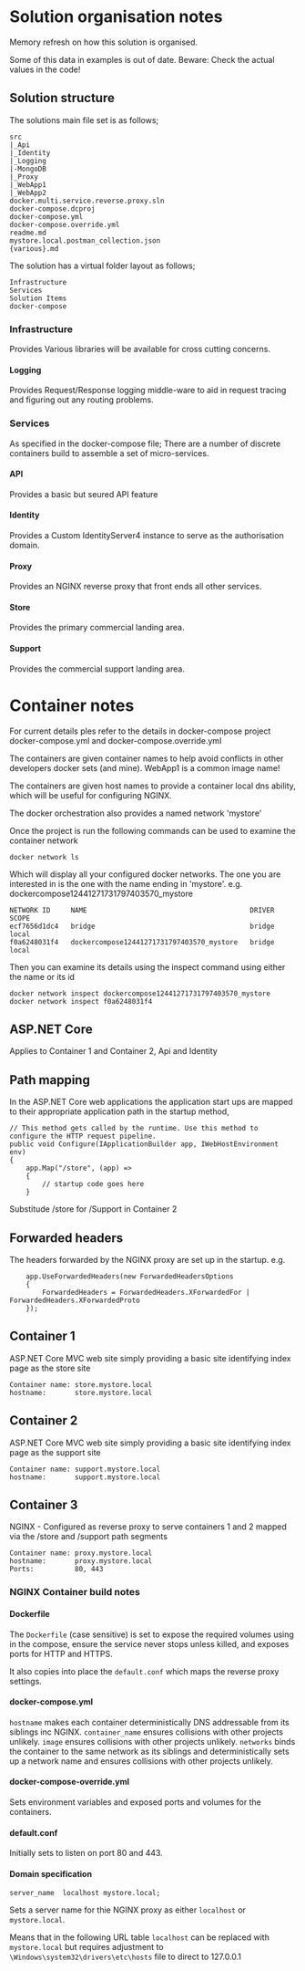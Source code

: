 # Solution organisation notes

Memory refresh on how this solution is organised.

Some of this data in examples is out of date. Beware: Check the actual values in the code!

## Solution structure
The solutions main file set is as follows;
```
src
|_Api
|_Identity
|_Logging
|-MongoDB
|_Proxy
|_WebApp1
|_WebApp2
docker.multi.service.reverse.proxy.sln
docker-compose.dcproj
docker-compose.yml
docker-compose.override.yml
readme.md
mystore.local.postman_collection.json
{various}.md
```

The solution has a virtual folder layout as follows;

```
Infrastructure
Services
Solution Items
docker-compose
```

### Infrastructure
Provides Various libraries will be available for cross cutting concerns.
#### Logging
Provides Request/Response logging middle-ware to aid in request tracing and figuring out any routing problems.
### Services
As specified in the docker-compose file; There are a number of discrete containers build to assemble a set of micro-services.
#### API
Provides a basic but seured API feature
#### Identity
Provides a Custom IdentityServer4 instance to serve as the authorisation domain.
#### Proxy
Provides an NGINX reverse proxy that front ends all other services.
#### Store
Provides the primary commercial landing area.
#### Support
Provides the commercial support landing area.


# Container notes

For current details ples refer to the details in docker-compose project docker-compose.yml and docker-compose.override.yml

The containers are given container names to help avoid conflicts in other developers docker sets (and mine).  WebApp1 is a common image name!

The containers are given host names to provide a container local dns ability, which will be useful for configuring NGINX.

The docker orchestration also provides a named network 'mystore'

Once the project is run the following commands can be used to examine the container network

```
docker network ls
```

Which will display all your configured docker networks. The one you are interested in is the one with the name ending in 'mystore'. e.g. dockercompose12441271731797403570_mystore

```
NETWORK ID     NAME                                        DRIVER    SCOPE
ecf7656d1dc4   bridge                                      bridge    local
f0a6248031f4   dockercompose12441271731797403570_mystore   bridge    local
```

Then you can examine its details using the inspect command using either the name or its id

```
docker network inspect dockercompose12441271731797403570_mystore
docker network inspect f0a6248031f4
```


## ASP.NET Core

Applies to Container 1 and Container 2, Api and Identity

## Path mapping

In the ASP.NET Core web applications the application start ups are mapped to their appropriate application path in the startup method,


```
// This method gets called by the runtime. Use this method to configure the HTTP request pipeline.
public void Configure(IApplicationBuilder app, IWebHostEnvironment env)
{
	app.Map("/store", (app) =>
	{ 
		// startup code goes here
	}
```
Substitude /store for /Support in Container 2

## Forwarded headers

The headers forwarded by the NGINX proxy are set up in the startup. e.g.

```
	app.UseForwardedHeaders(new ForwardedHeadersOptions
	{
		ForwardedHeaders = ForwardedHeaders.XForwardedFor | ForwardedHeaders.XForwardedProto
	});
```

## Container 1

ASP.NET Core MVC web site simply providing a basic site identifying index page as the store site

```
Container name: store.mystore.local
hostname:		store.mystore.local
```
## Container 2

ASP.NET Core MVC web site simply providing a basic site identifying index page as the support site
```
Container name: support.mystore.local
hostname:		support.mystore.local
```

## Container 3
NGINX - Configured as reverse proxy to serve containers 1 and 2 mapped via the /store and /support path segments
```
Container name: proxy.mystore.local
hostname:		proxy.mystore.local
Ports:			80, 443
```
### NGINX Container build notes

#### Dockerfile

The ```Dockerfile``` (case sensitive) is set to expose the required volumes using in the compose, ensure the service never stops unless killed,  and exposes ports for HTTP and HTTPS.

It also copies into place the ```default.conf``` which maps the reverse proxy settings.

#### docker-compose.yml

```hostname``` makes each container deterministically DNS addressable from its siblings inc NGINX.
```container_name``` ensures collisions with other projects unlikely.
```image``` ensures collisions with other projects unlikely.
```networks``` binds the container to the same network as its siblings and deterministically sets up a network name and  ensures collisions with other projects unlikely.

#### docker-compose-override.yml

Sets environment variables and exposed ports and volumes for the containers.

#### default.conf

Initially sets to listen on port 80 and 443.

#### Domain specification

```
server_name  localhost mystore.local;
```

Sets a server name for thie NGINX proxy as either ```localhost``` or ```mystore.local```.

Means that in the following URL table ```localhost``` can be replaced with ```mystore.local``` but requires adjustment to ```\Windows\system32\drivers\etc\hosts``` file to direct to 127.0.0.1

